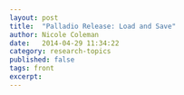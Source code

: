 ```yaml
---
layout: post
title:  "Palladio Release: Load and Save"
author: Nicole Coleman
date:   2014-04-29 11:34:22
category: research-topics
published: false
tags: front
excerpt: 
---
```



